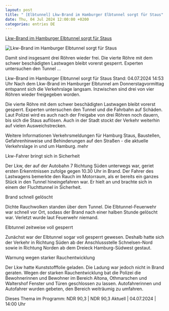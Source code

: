 ```yaml
---
layout: post
title: " [Elbtunnel] Lkw-Brand im Hamburger Elbtunnel sorgt für Staus"
date: Thu, 04 Jul 2024 12:00:00 +0200
categories: entries DE
---
```

[Lkw-Brand im Hamburger Elbtunnel sorgt für Staus](https://www.ndr.de/nachrichten/hamburg/Lkw-Brand-im-Hamburger-Elbtunnel,elbtunnel644.html)

![Lkw-Brand im Hamburger Elbtunnel sorgt für Staus](https://www.ndr.de/nachrichten/hamburg/elbtunnelbrand102_v-contentxl.jpg)

Damit sind insgesamt drei Röhren wieder frei. Die vierte Röhre mit dem schwer beschädigten Lastwagen bleibt vorerst gesperrt. Experten untersuchen den Tunnel ...

Lkw-Brand im Hamburger Elbtunnel sorgt für Staus Stand: 04.07.2024 14:53 Uhr Nach dem Lkw-Brand im Hamburger Elbtunnel am Donnerstagvormittag entspannt sich die Verkehrslage langsam. Inzwischen sind drei von vier Röhren wieder freigegeben worden.

Die vierte Röhre mit dem schwer beschädigten Lastwagen bleibt vorerst gesperrt. Experten untersuchen den Tunnel und die Fahrbahn auf Schäden. Laut Polizei wird es auch nach der Freigabe von drei Röhren noch dauern, bis sich die Staus auflösen. Auch in der Stadt stockt der Verkehr weiterhin auf vielen Ausweichstrecken.

Weitere Informationen Verkehrsmeldungen für Hamburg Staus, Baustellen, Gefahrenhinweise und Behinderungen auf den Straßen - die aktuelle Verkehrslage in und um Hamburg. mehr

Lkw-Fahrer bringt sich in Sicherheit

Der Lkw, der auf der Autobahn 7 Richtung Süden unterwegs war, geriet ersten Erkenntnissen zufolge gegen 10.30 Uhr in Brand. Der Fahrer des Lastwagens bemerkte den Rauch im Motorraum, als er bereits ein ganzes Stück in den Tunnel hineingefahren war. Er hielt an und brachte sich in einem der Fluchttunnel in Sicherheit.

Brand schnell gelöscht

Dichte Rauchwolken standen über dem Tunnel. Die Elbtunnel-Feuerwehr war schnell vor Ort, sodass der Brand nach einer halben Stunde gelöscht war. Verletzt wurde laut Feuerwehr niemand.

Elbtunnel zeitweise voll gesperrt

Zunächst war der Elbtunnel sogar voll gesperrt gewesen. Deshalb hatte sich der Verkehr in Richtung Süden ab der Anschlussstelle Schnelsen-Nord sowie in Richtung Norden ab dem Dreieck Hamburg-Südwest gestaut.

Warnung wegen starker Rauchentwicklung

Der Lkw hatte Kunststofffolie geladen. Die Ladung war jedoch nicht in Brand geraten. Wegen der starken Rauchentwicklung bat die Polizei die Bewohnerinnen und Bewohner im Bereich Altona, Othmarschen und Waltershof Fenster und Türen geschlossen zu lassen. Autofahrerinnen und Autofahrer wurden gebeten, den Bereich weiträumig zu umfahren.

Dieses Thema im Programm: NDR 90,3 | NDR 90,3 Aktuell | 04.07.2024 | 14:00 Uhr


